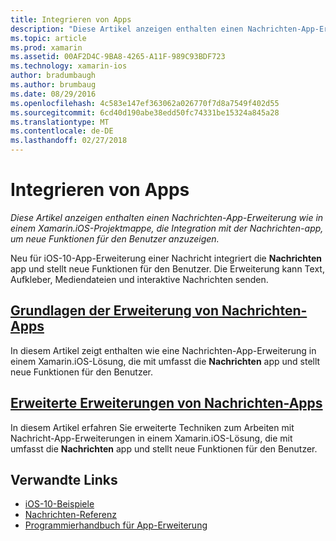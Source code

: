 ```yaml
---
title: Integrieren von Apps
description: "Diese Artikel anzeigen enthalten einen Nachrichten-App-Erweiterung wie in einem Xamarin.iOS-Projektmappe, die Integration mit der Nachrichten-app, um neue Funktionen für den Benutzer anzuzeigen."
ms.topic: article
ms.prod: xamarin
ms.assetid: 00AF2D4C-9BA8-4265-A11F-989C93BDF723
ms.technology: xamarin-ios
author: bradumbaugh
ms.author: brumbaug
ms.date: 08/29/2016
ms.openlocfilehash: 4c583e147ef363062a026770f7d8a7549f402d55
ms.sourcegitcommit: 6cd40d190abe38edd50fc74331be15324a845a28
ms.translationtype: MT
ms.contentlocale: de-DE
ms.lasthandoff: 02/27/2018
---
```

# <a name="message-app-integration"></a>Integrieren von Apps

_Diese Artikel anzeigen enthalten einen Nachrichten-App-Erweiterung wie in einem Xamarin.iOS-Projektmappe, die Integration mit der Nachrichten-app, um neue Funktionen für den Benutzer anzuzeigen._

Neu für iOS-10-App-Erweiterung einer Nachricht integriert die **Nachrichten** app und stellt neue Funktionen für den Benutzer. Die Erweiterung kann Text, Aufkleber, Mediendateien und interaktive Nachrichten senden.

    
## <a name="message-app-extension-basicsiosplatformmessage-app-integrationintro-to-message-app-extensionsmd"></a>[Grundlagen der Erweiterung von Nachrichten-Apps](~/ios/platform/message-app-integration/intro-to-message-app-extensions.md)

In diesem Artikel zeigt enthalten wie eine Nachrichten-App-Erweiterung in einem Xamarin.iOS-Lösung, die mit umfasst die **Nachrichten** app und stellt neue Funktionen für den Benutzer.

## <a name="advanced-message-app-extensionsiosplatformmessage-app-integrationintro-to-message-app-extensionsmd"></a>[Erweiterte Erweiterungen von Nachrichten-Apps](~/ios/platform/message-app-integration/intro-to-message-app-extensions.md)

In diesem Artikel erfahren Sie erweiterte Techniken zum Arbeiten mit Nachricht-App-Erweiterungen in einem Xamarin.iOS-Lösung, die mit umfasst die **Nachrichten** app und stellt neue Funktionen für den Benutzer.


## <a name="related-links"></a>Verwandte Links

- [iOS-10-Beispiele](https://developer.xamarin.com/samples/ios/iOS10/)
- [Nachrichten-Referenz](https://developer.apple.com/reference/messages)
- [Programmierhandbuch für App-Erweiterung](https://developer.apple.com/library/prerelease/content/documentation/General/Conceptual/ExtensibilityPG/index.html#//apple_ref/doc/uid/TP40014214)
